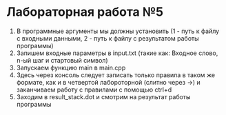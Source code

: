 # Лабораторная работа №5

1. В программные аргументы мы должны установить (1 - путь к файлу с входными данными, 2 - путь к файлу с результатом работы программы)
2. Запишем входные параметры в input.txt (такие как: Входное слово, n-ый шаг и стартовый символ)
3. Запускаем функцию main в main.cpp
4. Здесь через консоль следует записать только правила в таком же формате, как и в четвертой лабороторной (слитно через ->) и заканчиваем работу с правилами с помощью ctrl+d
5. Заходим в result_stack.dot и смотрим на результат работы программы
